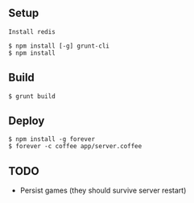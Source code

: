 
Setup
-----

	Install redis

	$ npm install [-g] grunt-cli
	$ npm install


Build
-----

	$ grunt build


Deploy
------

	$ npm install -g forever
	$ forever -c coffee app/server.coffee


TODO
----

* Persist games (they should survive server restart)
